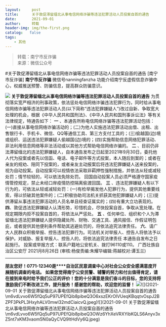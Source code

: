 ```yaml
---
layout:     post
title:      关于敦促滞留缅北从事电信网络诈骗等违法犯罪活动人员投案自首的通告
date:       2021-09-01
author:     转载
header-img: img/the-first.png
catalog:   false
tags:
    - 其他
---
```


<blockquote><p>转载：南宁市反诈骗<br>
来源：微信公众号</p></blockquote>

#关于敦促滞留缅北从事电信网络诈骗等违法犯罪活动人员投案自首的通告
[南宁市反诈骗]
**南宁市反诈骗**
微信号nanningfanzha
功能介绍南宁反虚假信息诈骗中心，权威推送预警、防骗信息，提高群众防骗意识。

![]({{site.baseurl}}/postimg/m6vdLvvo6W5iaqtFlbC2aKtxz0cgAUufMCLNZjTFq3atj7KNzA5jndiaFCUL151ExlvRyBicqsE2ibqpx1OibZrS54A.gif)
**关于敦促滞留缅北从事电信网络诈骗等违法犯罪活动人员投案自首的通告**
为贯彻落实宽严相济的刑事政策，依法惩处电信网络诈骗违法犯罪行为，同时给从事电信网络诈骗等违法犯罪活动人员(以下简称“违法犯罪嫌疑人”)改过自新、争取宽大处理的机会，根据《中华人民共和国刑法》、《中华人民共和国刑事诉讼法》等有关法律规定，特通告如下：
**一**
、本通告所称电信网络诈骗等违法犯罪活动包括：(一)直接从事电信网络诈骗活动的；(二)为他人实施违法犯罪活动出借、出租、出售银行卡、手机卡、微信、QQ等通信工具、第三方支付工具的；(三)偷越国(边)境或组织、运送违法犯罪嫌疑人偷越国(边)境的；(四)实施帮助信息网络犯罪活动、非法利用信息网络等非法活动或以其他方式帮助电信网络诈骗的。
**二**
、目前仍非法滞留缅北的违法犯罪嫌疑人，自本通告发布之日起至2021年9月30日，委托他人代为投案或者先以信函、电话、电子邮件等方式投案，本人随后到案的；或者在亲友的规劝、陪同下投案的，或者亲友主动报案后将违法犯罪嫌疑人送来投案的，视为自动投案。自动投案可以视情依法采取非羁押性强制措施，并依法从轻或减轻处罚；情节较轻的，可以依法免除处罚。
回国自动投案人员必须严格遵守国家疫情管控规定，禁止未经口岸疫情防控隔离偷渡回国。
**三**
、违法犯罪嫌疑人有以下行为的，可依法从轻或减轻处罚：(一)有检举揭发他人犯罪行为，提供其他重要线索，得以侦破其他案件的；(二)积极协助司法机关抓获其他犯罪嫌疑人的；(三)提供滞留从事违法犯罪活动的人员名单且经查证属实的；(四)有重大立功表现的。
**四**、敦促违法犯罪嫌疑人认清形势，珍惜机会，尽快投案自首，争取从宽处理。在规定期限内拒不投案自首的，将依法从严惩处。
**五**
、任何单位、组织和个人为滞留缅北违法犯罪嫌疑人提供隐藏处所、财物、交通工具、通风报信、作假证明包庇，或者提供其他便利条件帮助其逃避处罚的，将依法追究法律责任。
**六**、请广大人民群众积极举报、控告违法犯罪行为。司法机关对举报人、控告人将依法予以保护。对威胁、报复举报人、控告人的，将依法追究法律责任
本通告自发布之日起施行。
投案或举报方式：联系户籍地公安机关、拨打96110或110。
广西壮族自治区公安厅
2021月8月26日
(审核:杨俊责编:朱耀华编辑:蒋越校对:谭玉兰)
***
**朋友您好！0771-12340是****自治区民意调查中心对社会公众安全感满意度开展随机调查的电话。**
**如果您觉得南宁公安民警、辅警的努力和付出值得肯定，请在接到来电时给予我们公正的评价！您的十分满意是我们奋斗的目标，您的支持将激励我们不断改进工作，提升服务！感谢您的帮助，欢迎您的监督！**
![]({{site.baseurl}}/postimg/m6vdLvvo6W5fQq5uP97UPEfQib8pibeQ3OIeVDxD23H3A2hshm9VPKwY5lU5bLvcdcrPes5XplD3ibsbDFZwyKDqA.jpeg)![](2021-09-01
关于敦促滞留缅北从事电信网络诈骗等违法犯罪活动人员投案自首的通告\\m6vdLvvo6W5fQq5uP97UPEfQib8pibeQ3O6xszEKrOIVUeqKBqqtvOspJ2BZPF3PkPL3HxyhALV0mwl32mdCiaicvQ.jpeg)![](2021-09-01
关于敦促滞留缅北从事电信网络诈骗等违法犯罪活动人员投案自首的通告\\m6vdLvvo6W5fQq5uP97UPEfQib8pibeQ3OWz6YhXeVRXYibKQLS6Anyv3xZ5nt7xKM3vaom5N0aQyCVQ9ltHdVy6Q.jpeg)
